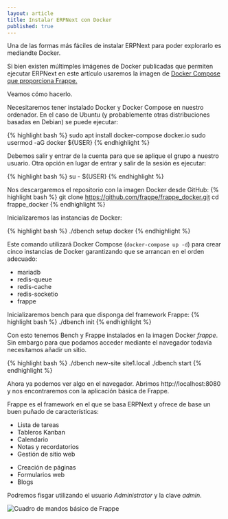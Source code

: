 ```yaml
---
layout: article
title: Instalar ERPNext con Docker
published: true
---
```

Una de las formas más fáciles de instalar ERPNext para poder explorarlo es mediandte Docker.

Si bien existen múltimples imágenes de Docker publicadas que permiten ejecutar ERPNext en este artículo usaremos la imagen de [Docker Compose que proporciona Frappe.](https://github.com/frappe/frappe_docker)

Veamos cómo hacerlo.

Necesitaremos tener instalado Docker y Docker Compose en nuestro ordenador. En el caso de Ubuntu (y probablemente otras distribuciones basadas en Debian) se puede ejecutar:

{% highlight bash %}
sudo apt install docker-compose docker.io
sudo usermod -aG docker ${USER}
{% endhighlight %}

Debemos salir y entrar de la cuenta para que se aplique el grupo a nuestro usuario. Otra opción en lugar de entrar y salir de la sesión es ejecutar:

{% highlight bash %}
su - ${USER}
{% endhighlight %}


Nos descargaremos el repositorio con la imagen Docker desde GitHub:
{% highlight bash %}
git clone https://github.com/frappe/frappe_docker.git
cd frappe_docker
{% endhighlight %}

Inicializaremos las instancias de Docker:

{% highlight bash %}
./dbench setup docker
{% endhighlight %}

Este comando utilizará Docker Compose (`docker-compose up -d`) para crear cinco instancias de Docker garantizando que se arrancan en el orden adecuado:

* mariadb
* redis-queue
* redis-cache
* redis-socketio
* frappe


Inicializaremos bench para que disponga del framework Frappe:
{% highlight bash %}
./dbench init
{% endhighlight %}

Con esto tenemos Bench y Frappe instalados en la imagen Docker _frappe_. Sin embargo para que podamos acceder mediante el navegador todavía necesitamos añadir un sitio. 

{% highlight bash %}
./dbench new-site site1.local 
./dbench start
{% endhighlight %}

Ahora ya podemos ver algo en el navegador. Abrimos http://localhost:8080 y nos encontraremos con la aplicación básica de Frappe.

Frappe es el framework en el que se basa ERPNext y ofrece de base un buen puñado de características:
* Lista de tareas
* Tableros Kanban
* Calendario
* Notas y recordatorios
* Gestión de sitio web
 - Creación de páginas
 - Formularios web
 - Blogs

Podremos fisgar utilizando el usuario _Administrator_ y la clave _admin_.

![Cuadro de mandos básico de Frappe]({{site.baseurl}}/_posts/Screenshot_20190228_215231.png)






